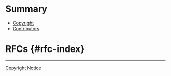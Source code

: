 # Summary

- [Copyright](./COPYRIGHT.md)
- [Contributors](./CONTRIBUTORS.md)

# RFCs {#rfc-index}


---

[Copyright Notice](./COPYRIGHT-STUB.md)